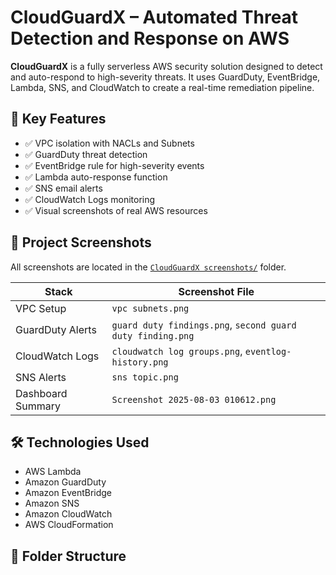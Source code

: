 # CloudGuardX – Automated Threat Detection and Response on AWS

**CloudGuardX** is a fully serverless AWS security solution designed to detect and auto-respond to high-severity threats. It uses GuardDuty, EventBridge, Lambda, SNS, and CloudWatch to create a real-time remediation pipeline.

## 🔐 Key Features

- ✅ VPC isolation with NACLs and Subnets
- ✅ GuardDuty threat detection
- ✅ EventBridge rule for high-severity events
- ✅ Lambda auto-response function
- ✅ SNS email alerts
- ✅ CloudWatch Logs monitoring
- ✅ Visual screenshots of real AWS resources

## 📸 Project Screenshots

All screenshots are located in the [`CloudGuardX screenshots/`](./CloudGuardX%20screenshots/) folder.

| Stack              | Screenshot File                       |
|-------------------|----------------------------------------|
| VPC Setup         | `vpc subnets.png`                      |
| GuardDuty Alerts  | `guard duty findings.png`, `second guard duty finding.png` |
| CloudWatch Logs   | `cloudwatch log groups.png`, `eventlog-history.png` |
| SNS Alerts        | `sns topic.png`                        |
| Dashboard Summary | `Screenshot 2025-08-03 010612.png`     |

## 🛠️ Technologies Used

- AWS Lambda
- Amazon GuardDuty
- Amazon EventBridge
- Amazon SNS
- Amazon CloudWatch
- AWS CloudFormation

## 📁 Folder Structure


